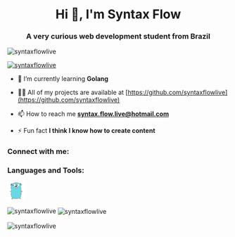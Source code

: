 <h1 align="center">Hi 👋, I'm Syntax Flow</h1>
<h3 align="center">A very curious web development student from Brazil</h3>

<p align="left"> <img src="https://komarev.com/ghpvc/?username=syntaxflowlive&label=Profile%20views&color=0e75b6&style=flat" alt="syntaxflowlive" /> </p>

<p align="left"> <a href="https://github.com/ryo-ma/github-profile-trophy"><img src="https://github-profile-trophy.vercel.app/?username=syntaxflowlive" alt="syntaxflowlive" /></a> </p>

- 🌱 I’m currently learning **Golang**

- 👨‍💻 All of my projects are available at [https://github.com/syntaxflowlive](https://github.com/syntaxflowlive)

- 📫 How to reach me **syntax.flow.live@hotmail.com**

- ⚡ Fun fact **I think I know how to create content**

<h3 align="left">Connect with me:</h3>
<p align="left">
</p>

<h3 align="left">Languages and Tools:</h3>
<p align="left"> <a href="https://golang.org" target="_blank" rel="noreferrer"> <img src="https://raw.githubusercontent.com/devicons/devicon/master/icons/go/go-original.svg" alt="go" width="40" height="40"/> </a> </p>

<p><img align="left" src="https://github-readme-stats.vercel.app/api/top-langs?username=syntaxflowlive&show_icons=true&locale=en&layout=compact" alt="syntaxflowlive" /></p>

<p>&nbsp;<img align="center" src="https://github-readme-stats.vercel.app/api?username=syntaxflowlive&show_icons=true&locale=en" alt="syntaxflowlive" /></p>

<p><img align="center" src="https://github-readme-streak-stats.herokuapp.com/?user=syntaxflowlive&" alt="syntaxflowlive" /></p>
